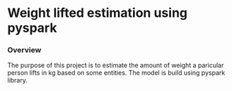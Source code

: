 # Weight lifted estimation using pyspark

### Overview
The purpose of this project is to estimate the amount of weight a paricular person lifts in kg based on some entities. The model is build using pyspark library.
